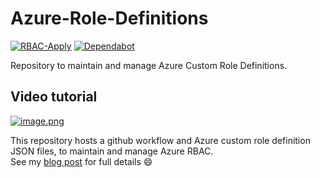 # Azure-Role-Definitions

[![RBAC-Apply](https://github.com/Pwd9000-ML/Azure-Role-Definitions/actions/workflows/rbac-apply.yml/badge.svg)](https://github.com/Pwd9000-ML/Azure-Role-Definitions/actions/workflows/rbac-apply.yml) [![Dependabot](https://badgen.net/badge/Dependabot/enabled/green?icon=dependabot)](https://dependabot.com/)

Repository to maintain and manage Azure Custom Role Definitions.  

## Video tutorial

[![image.png](http://img.youtube.com/vi/Li9lSbZJCzo/0.jpg)](http://www.youtube.com/watch?v=Li9lSbZJCzo "Automate Azure Role Based Access Control (RBAC) using Github")

This repository hosts a github workflow and Azure custom role definition JSON files, to maintain and manage Azure RBAC.  
See my [blog post](https://dev.to/pwd9000/automate-azure-role-based-access-control-rbac-using-github-2349) for full details :smile:
